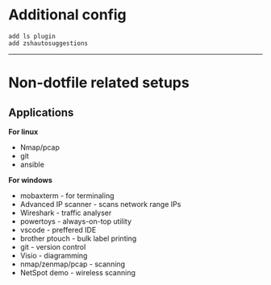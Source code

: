 # Additional config
```
add ls plugin
add zshautosuggestions
```
---

# Non-dotfile related setups

## Applications

**For linux**
- Nmap/pcap
- git
- ansible

**For windows**
- mobaxterm - for terminaling
- Advanced IP scanner - scans network range IPs
- Wireshark - traffic analyser
- powertoys -  always-on-top utility
- vscode - preffered IDE
- brother ptouch - bulk label printing
- git - version control
- Visio - diagramming
- nmap/zenmap/pcap - scanning
- NetSpot demo - wireless scanning
  


